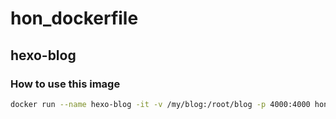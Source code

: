 # hon_dockerfile

## hexo-blog

###	How to use this image

``` bash
docker run --name hexo-blog -it -v /my/blog:/root/blog -p 4000:4000 honhub/hexo-blog
```
